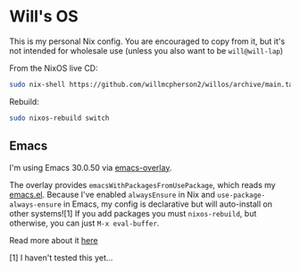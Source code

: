 # Will's OS

This is my personal Nix config. You are encouraged to copy from it, but it's not intended for wholesale use (unless you also want to be `will@will-lap`)

From the NixOS live CD:

```sh
sudo nix-shell https://github.com/willmcpherson2/willos/archive/main.tar.gz
```

Rebuild:

```sh
sudo nixos-rebuild switch
```

## Emacs

I'm using Emacs 30.0.50 via [emacs-overlay](https://github.com/nix-community/emacs-overlay).

The overlay provides `emacsWithPackagesFromUsePackage`, which reads my [emacs.el](dot/emacs.el). Because I've enabled `alwaysEnsure` in Nix and `use-package-always-ensure` in Emacs, my config is declarative but will auto-install on other systems![1] If you add packages you must `nixos-rebuild`, but otherwise, you can just `M-x eval-buffer`.

Read more about it [here](https://github.com/nix-community/emacs-overlay#extra-library-functionality)

[1] I haven't tested this yet...
